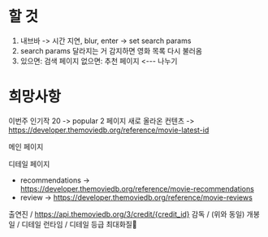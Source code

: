 # 할 것
1. 내브바 -> 시간 지연, blur, enter -> set search params
2. search params 달라지는 거 감지하면 영화 목록 다시 불러옴
3. 있으면: 검색 페이지 없으면: 추천 페이지 <--- 나누기

# 희망사항
이번주 인기작 20 -> popular 2 페이지
새로 올라온 컨텐츠 -> https://developer.themoviedb.org/reference/movie-latest-id

메인 페이지
<!-- - 인기작 -> https://developer.themoviedb.org/reference/trending-movies -->




디테일 페이지
- recommendations -> https://developer.themoviedb.org/reference/movie-recommendations
- review -> https://developer.themoviedb.org/reference/movie-reviews

출연진 / https://api.themoviedb.org/3/credit/{credit_id}
감독 / (위와 동일)
개봉일 / 디테일
런타임 / 디테일
등급
최대화질
